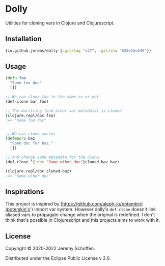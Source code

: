 

# Dolly

Utilities for cloning vars in Clojure and Clojurescript.


## Installation
```clojure
{io.github.jerems/dolly {:git/tag "v27", :git/sha "835e15c649"}}
```

## Usage

```Clojure
(defn foo
  "Some foo doc"
  [])

;; We can clone foo in the same ns or not
(def-clone bar foo)

;; The docstring (and other var metadata) is cloned
(clojure.repl/doc foo)
;=> "Some foo doc"


;; We can clone macros
(defmacro baz
  "Some doc for baz."
  [])

;; And change some metadata for the clone.
(def-clone ^{:doc "Some other doc"}cloned-baz baz)

(clojure.repl/doc cloned-baz)
;=> "Some other doc"
```

## Inspirations
This project is inspired by [https://github.com/aleph-io/potemkin](potemkin's') import var system.
However dolly's `def-clone` doesn't link aliased vars to propagate change when the original is redefined.
I don't think that's possible in Clojurescript and this projects aims to work with it.

## License

Copyright © 2020-2022 Jeremy Schoffen.

Distributed under the Eclipse Public License v 2.0.
